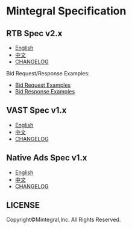 # Mintegral Specification

## RTB Spec v2.x

* [English](version2.en.md)
* [中文](version2.ja.md)
* [CHANGELOG](CHANGELOG.md)

Bid Request/Response Examples:

* [Bid Request Examples](version2.req-examples.md)
* [Bid Response Examples](version2.res-examples.md)

## VAST Spec v1.x

* [English](vast-v1.en.md)
* [中文](vast-v1.cn.md)
* [CHANGELOG](CHANGELOG-VAST.md)

## Native Ads Spec v1.x

* [English](native-ads-v1.en.md)
* [中文](native-ads-v1.cn.md)
* [CHANGELOG](CHANGELOG-NATIVE-ADS.md)

## LICENSE

Copyright©Mintegral,Inc. All Rights Reserved.

